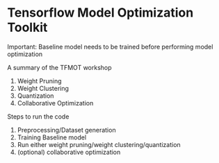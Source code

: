 # Tensorflow Model Optimization Toolkit

Important: Baseline model needs to be trained before performing model optimization

A summary of the TFMOT workshop
1. Weight Pruning
2. Weight Clustering
3. Quantization
4. Collaborative Optimization

Steps to run the code
1. Preprocessing/Dataset generation
2. Training Baseline model
3. Run either weight pruning/weight clustering/quantization
4. (optional) collaborative optimization
